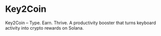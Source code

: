 # Key2Coin
Key2Coin – Type. Earn. Thrive. A productivity booster that turns keyboard activity into crypto rewards on Solana.
